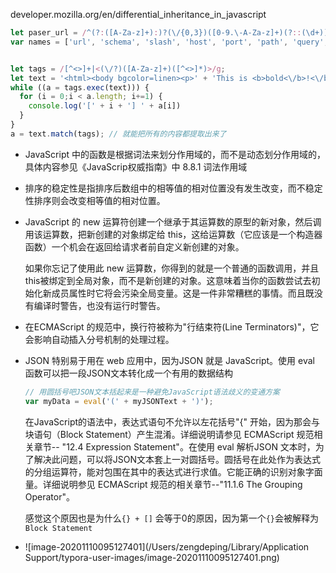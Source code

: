 developer.mozilla.org/en/differential_inheritance_in_javascript

```js
let paser_url = /^(?:([A-Za-z]+):)?(\/{0,3})([0-9.\-A-Za-z]+)(?::(\d+))?(?:\/([^?#]*))?(?:\?([^#]*))?(?:#(.*))?$/;
var names = ['url', 'schema', 'slash', 'host', 'port', 'path', 'query', 'hash'];


let tags = /[^<>]+|<(\/?)([A-Za-z]+)([^<>]*)>/g;
let text = '<html><body bgcolor=linen><p>' + 'This is <b>bold<\/b>!<\/body><\/html>';
while ((a = tags.exec(text))) {
  for (i = 0;i < a.length; i+=1) {
    console.log('[' + i + '] ' + a[i])
  }
}
a = text.match(tags); // 就能把所有的内容都提取出来了
```

- JavaScript 中的函数是根据词法来划分作用域的，而不是动态划分作用域的，具体内容参见《JavaScrip权威指南》中 8.8.1 词法作用域 

- 排序的稳定性是指排序后数组中的相等值的相对位置没有发生改变，而不稳定性排序则会改变相等值的相对位置。

- JavaScript 的 new 运算符创建一个继承于其运算数的原型的新对象，然后调用该运算数，把新创建的对象绑定给 this，这给运算数（它应该是一个构造器函数）一个机会在返回给请求者前自定义新创建的对象。

  如果你忘记了使用此 new 运算数，你得到的就是一个普通的函数调用，并且 this被绑定到全局对象，而不是新创建的对象。这意味着当你的函数尝试去初始化新成员属性时它将会污染全局变量。这是一件非常糟糕的事情。而且既没有编译时警告，也没有运行时警告。

- 在ECMAScript 的规范中，换行符被称为"行结束符(Line Terminators)"，它会影响自动插入分号机制的处理过程。

- JSON 特别易于用在 web 应用中，因为JSON 就是 JavaScript。使用 eval 函数可以把一段JSON文本转化成一个有用的数据结构

  ```js
  // 用圆括号吧JSON文本括起来是一种避免JavaScript语法歧义的变通方案
  var myData = eval('(' + myJSONText + ')');
  ```

  在JavaScript的语法中，表达式语句不允许以左花括号"{" 开始，因为那会与块语句（Block Statement）产生混淆。详细说明请参见 ECMAScript 规范相关章节-- "12.4 Expression Statement"。在使用 eval 解析JSON 文本时，为了解决此问题，可以将JSON文本套上一对圆括号。圆括号在此处作为表达式的分组运算符，能对包围在其中的表达式进行求值。它能正确的识别对象字面量。详细说明参见 ECMAScript 规范的相关章节--"11.1.6 The Grouping Operator"。

  感觉这个原因也是为什么`{} + []` 会等于0的原因，因为第一个`{}`会被解释为`Block Statement` 

- ![image-20201110095127401](/Users/zengdeping/Library/Application Support/typora-user-images/image-20201110095127401.png)